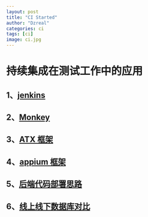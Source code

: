 ```yaml
---
layout: post
title: "CI Started"
author: "Dzreal"
categories: ci
tags: [ci]
image: ci.jpg
---
```


# 持续集成在测试工作中的应用

## 1、[jenkins]()
## 2、[Monkey]()
## 3、[ATX 框架]()
## 4、[appium 框架]()
## 5、[后端代码部署思路]()
## 6、[线上线下数据库对比]()